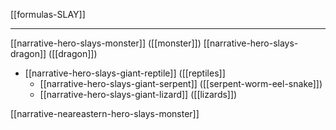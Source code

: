 [[formulas-SLAY]]

---

[[narrative-hero-slays-monster]] ([[monster]])
[[narrative-hero-slays-dragon]] ([[dragon]])
- [[narrative-hero-slays-giant-reptile]] ([[reptiles]]
	- [[narrative-hero-slays-giant-serpent]] ([[serpent-worm-eel-snake]])
	- [[narrative-hero-slays-giant-lizard]] ([[lizards]])

[[narrative-neareastern-hero-slays-monster]]
